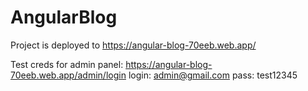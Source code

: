# AngularBlog

Project is deployed to https://angular-blog-70eeb.web.app/

Test creds for admin panel:
https://angular-blog-70eeb.web.app/admin/login
login: admin@gmail.com
pass: test12345
